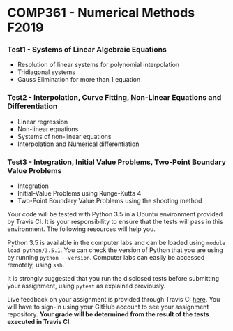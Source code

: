 # COMP361 - Numerical Methods F2019


### Test1 - Systems of Linear Algebraic Equations

* Resolution of linear systems for polynomial interpolation
* Tridiagonal systems
* Gauss Elimination for more than 1 equation

### Test2 - Interpolation, Curve Fitting, Non-Linear Equations and Differentiation

* Linear regression
* Non-linear equations
* Systems of non-linear equations
* Interpolation and Numerical differentiation

### Test3 - Integration, Initial Value Problems, Two-Point Boundary Value Problems

* Integration
* Initial-Value Problems using Runge-Kutta 4
* Two-Point Boundary Value Problems using the shooting method

Your code will be tested with Python 3.5 in a Ubuntu environment 
provided by Travis CI. It is your responsibility to ensure that the 
tests will pass in this environment. The following resources will help 
you.

Python 3.5 is available in the computer labs and can be loaded using 
`module load python/3.5.1`. You can check the version of Python that 
you are using by running `python --version`. Computer labs can easily be
accessed remotely, using `ssh`.

It is strongly suggested that you run the disclosed tests before 
submitting your assignment, using `pytest` as explained previously. 

Live feedback on your assignment is provided through Travis CI 
[here](https://travis-ci.com/tgteacher). You will have to sign-in using 
your GitHub account to see your assignment repository. **Your grade will be determined 
from the result of the
tests executed in Travis CI**.

